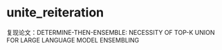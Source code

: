 # unite_reiteration
复现论文：DETERMINE-THEN-ENSEMBLE: NECESSITY OF TOP-K  UNION FOR LARGE LANGUAGE MODEL ENSEMBLING
